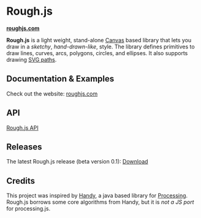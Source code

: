 # Rough.js

<b>[roughjs.com](https://pshihn.github.io/rough/)</b>

<b>Rough.js</b> is a light weight, stand-alone [Canvas](https://developer.mozilla.org/en-US/docs/Web/API/Canvas_API) based library that lets you draw in a _sketchy_, _hand-drawn-like_, style.
The library defines primitives to draw lines, curves, arcs, polygons, circles, and ellipses. It also supports drawing [SVG paths](https://developer.mozilla.org/en-US/docs/Web/SVG/Tutorial/Paths).

## Documentation & Examples

Check out the website: [roughjs.com](https://pshihn.github.io/rough/)

## API

[Rough.js API](https://github.com/pshihn/rough/wiki)

## Releases

The latest Rough.js release (beta version 0.1): [Download](./builds/rough.zip)

## Credits

This project was inspired by [Handy](http://www.gicentre.net/handy/), a java based library for [Processing](https://processing.org/).
Rough.js borrows some core algorithms from Handy, but it is _not a JS port_ for processing.js.
